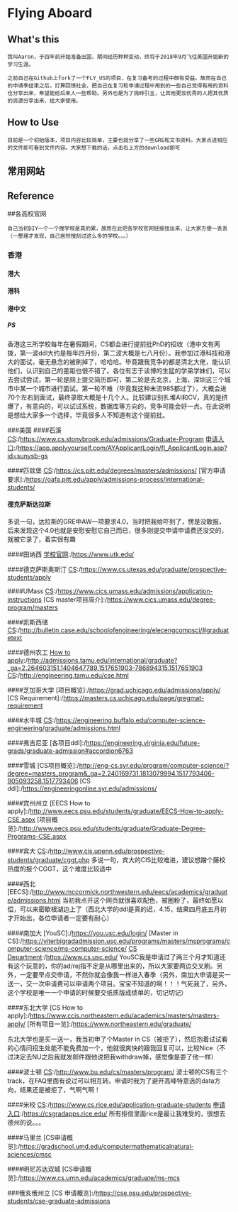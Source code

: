 # Flying Aboard

## What's this
```
我叫Aaron，于四年前开始准备出国，期间经历种种变动，终将于2018年9月飞往美国开始新的学习生涯。

之前自己在Github上fork了一个FLY_US的项目，在复习备考的过程中颇有受益。故而在自己的申请季结束之后，打算回馈社会，把自己在复习和申请过程中用到的一些自己觉得有用的资料也分享出来，希望能给后来人一些帮助。另外也是为了抛砖引玉，让其他更加优秀的人把其优质的资源分享出来，给大家使用。
```


## How to Use
```
目前是一个初始版本，项目内容比较简单，主要也就分享了一些GRE和文书资料。大家点进相应的文件即可看到文件内容。大家想下载的话，点击右上方的download即可
```

## 常用网站
[托福考满分]: https://toefl.kmf.com/practice
[一亩三分地]: http://www.1point3acres.com/bbs/

## Reference
[FLY_US]:https://github.com/hot13399/FLY_US

##各高校官网
```
自己当初DIY一个一个搜学校是真的累，故而在此把各学校官网链接挂出来，让大家方便一丢丢（一整理才发现，自己居然搜刮过这么多的学校。。。）
```
### 香港
#### 港大
>[学校官网]: https://www.hku.hk/
>[CS Research Groups]: http://www.cs.hku.hk/research/group.jsp
>[CS Department]:https://www.cs.hku.hk/
#### 港科
[学校官网]:/http://www.ust.hk/
[CS PhD提前批申请（暂时不可用）]:http://www.cse.ust.hk/pg/admissions/registration/
[申请入口]:/https://w5.ab.ust.hk/cgi-bin/std_nem_cgi.sh/WService=broker_8p_p/prg/pg_ap_main.r
[CS Department]:/http://www.cse.ust.hk/
#### 港中文
[How to apply]:/https://www.gs.cuhk.edu.hk/admissions/admissions/how-to-apply
[申请入口]:/https://www.gradsch.cuhk.edu.hk/onlineapp/programme_list.aspx?FAC=ERG&ACT=
##### PS
香港这三所学校每年在暑假期间，CS都会进行提前批PhD的招收（港中文有两拨，第一波ddl大约是每年四月份，第二波大概是七八月份）。我参加过港科技和港大的面试，毫无悬念的被刷掉了，哈哈哈。毕竟跟我竞争的都是清北大佬，能认识他们，认识到自己的差距也很不错了。各位有志于读博的生猛的学弟学妹们，可以去尝试尝试，第一轮是网上提交简历即可，第二轮是去北京，上海，深圳这三个城市中某一个城市进行面试。第一轮不难（毕竟我这种末流985都过了），大概会进70个左右到面试，最终录取大概是十几个人。比较建议别扎堆AI和CV，真的是挤爆了，有意向的，可以试试系统，数据库等方向的，竞争可能会好一点。在此说明是想给大家多一个选择，毕竟很多人不知道有这个提前批。

###美国
####石溪
[CS]:/https://www.cs.stonybrook.edu/admissions/Graduate-Program
[申请入口]:/https://app.applyyourself.com/AYApplicantLogin/fl_ApplicantLogin.asp?id=sunysb-gs

####匹兹堡
[CS]:/https://cs.pitt.edu/degrees/masters/admissions/
[官方申请要求]:/https://oafa.pitt.edu/apply/admissions-process/international-students/

#### 德克萨斯达拉斯
[CS]:/https://www.utdallas.edu/admissions/graduate/degrees/detail.php?d=151
多说一句，达拉斯的GRE中AW一项要求4.0，当时把我给吓到了，愣是没敢报，后来发现这个4.0也就是安慰安慰它自己而已，很多刚提交申请申请费还没交的，就被它录了，着实很有趣

####田纳西
[学校官网]:/https://www.utk.edu/

####德克萨斯奥斯汀
[CS]:/https://www.cs.utexas.edu/graduate/prospective-students/apply

####UMass
[CS]:/https://www.cics.umass.edu/admissions/application-instructions
[CS master项目简介]:/https://www.cics.umass.edu/degree-program/masters

####凯斯西储
[CS]:/http://bulletin.case.edu/schoolofengineering/elecengcompsci/#graduatetext

####德州农工
[How to apply]:/http://admissions.tamu.edu/international/graduate?_ga=2.264603151.1404647789.1517651903-786894315.1517651903
[CS]:/http://engineering.tamu.edu/cse.html

####芝加哥大学
[项目概览]:/https://grad.uchicago.edu/admissions/apply/
[CS Requirement]:/https://masters.cs.uchicago.edu/page/gregmat-requirement

####水牛城
[CS]:/https://engineering.buffalo.edu/computer-science-engineering/graduate/admissions.html

####弗吉尼亚
[各项目ddl]:/https://engineering.virginia.edu/future-grads/graduate-admission#accordion6763

####雪城
[CS项目概览]:/http://eng-cs.syr.edu/program/computer-science/?degree=masters_program&_ga=2.240169731.1813079994.1517793406-905093258.1517793406
[CS ddl]:/https://engineeringonline.syr.edu/admissions/

####宾州州立
[EECS How to apply]:/http://www.eecs.psu.edu/students/graduate/EECS-How-to-apply-CSE.aspx
[项目概览]:/http://www.eecs.psu.edu/students/graduate/Graduate-Degree-Programs-CSE.aspx

####宾大
[CS]:/http://www.cis.upenn.edu/prospective-students/graduate/cggt.php
多说一句，宾大的CIS比较难进，建议想蹭个藤校热度的报个CGGT，这个难度比较适中

####西北
[EECS]:/http://www.mccormick.northwestern.edu/eecs/academics/graduate/admissions.html
当初我点开这个网页就很喜欢配色，被圈粉了，最终如愿以偿，可以来密歇根湖边上了（西北大学的ddl是真的迟，4.15，结果四月底五月初才开始出，各位申请者一定要有耐心）

####南加大
[YouSC]:/https://you.usc.edu/login/
[Master in CS]:/https://viterbigradadmission.usc.edu/programs/masters/msprograms/computer-science/ms-computer-science/
[CS Department]:/https://www.cs.usc.edu/
YouSC我是申请过了两三个月才知道还有这个玩意的，你的ad/rej指不定是从哪里出来的，所以大家要两边交叉刷。另外，一定要早点交申请，不然你就会像我一样进入春季（另外，南加大申请是买一送一，交一次申请费可以申请两个项目。宝宝不知道的啊！！！气死我了，另外，这个学校是唯一一个申请的时候要交纸质版成绩单的，切记切记）

####东北大学
[CS How to apply]:/https://www.ccis.northeastern.edu/academics/masters/masters-apply/
[所有项目一览]:/https://www.northeastern.edu/graduate/

东北大学也是买一送一，我当初申了个Master in CS（被拒了），然后抱着试试看的心情问招生处能不能免费加一个，他就很爽快的跟我回复可以，比较Nice（不过决定去NU之后我就发邮件跟他说把我withdraw掉，感觉像是耍了他一样）

####波士顿
[CS]:/http://www.bu.edu/cs/masters/program/
波士顿的CS有三个track，在FAQ里面有说过可以相互转。申请时我为了避开高峰特意选的data方向，结果还是被拒了，气啊气啊！

####米校
[CS]:/https://www.cs.rice.edu/application-graduate-students
[申请入口]:/https://csgradapps.rice.edu/
所有拒信里面rice是最让我难受的，很想去德州的说。。。

####马里兰
[CS申请概览]:/https://gradschool.umd.edu/computermathematicalnatural-sciences/cmsc

####明尼苏达双城
[CS申请概览]:/https://www.cs.umn.edu/academics/graduate/ms-mcs

###俄亥俄州立
[CS 申请概览]:/https://cse.osu.edu/prospective-students/cse-graduate-admissions
